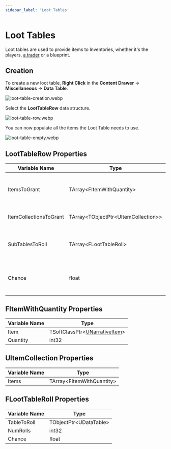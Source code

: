 ```yaml
---
sidebar_label: 'Loot Tables'
---
```


# Loot Tables

Loot tables are used to provide items to Inventories, whether it's the players, [a trader](./looting) or a blueprint.

## Creation

To create a new loot table, **Right Click** in the **Content Drawer** -> **Miscellaneous** -> **Data Table**.

![loot-table-creation.webp](//img/inventory/loot-tables/loot-table-creation.webp)

Select the **LootTableRow** data structure. 

![loot-table-row.webp](//img/inventory/loot-tables/loot-table-row.webp)

You can now populate all the items the Loot Table needs to use.

![loot-table-empty.webp](//img/inventory/loot-tables/loot-table-empty.webp)

## LootTableRow Properties

| Variable Name          | Type                                    | Description                                              |
|------------------------|-----------------------------------------|----------------------------------------------------------|
| ItemsToGrant           | TArray\<FItemWithQuantity\>             | The items to grant if this row is given to the inventory |
| ItemCollectionsToGrant | TArray\<TObjectPtr\<UItemCollection\>\> | Item collections to grant                                |
| SubTablesToRoll        | TArray\<FLootTableRoll\>                | Subloot tables that this loot table will roll            |
| Chance                 | float                                   | The chance this row will actually be given if selected   |

## FItemWithQuantity Properties

| Variable Name | Type                                       |
|---------------|--------------------------------------------|
| Item          | TSoftClassPtr\<[UNarrativeItem](./items)\> |
| Quantity      | int32                                      |

## UItemCollection Properties

| Variable Name | Type                        |
|---------------|-----------------------------|
| Items         | TArray\<FItemWithQuantity\> |

## FLootTableRoll Properties

| Variable Name | Type                     |
|---------------|--------------------------|
| TableToRoll   | TObjectPtr\<UDataTable\> |
| NumRolls      | int32                    |
| Chance        | float                    |
